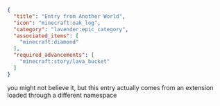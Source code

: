 ```json
{
  "title": "Entry from Another World",
  "icon": "minecraft:oak_log",
  "category": "lavender:epic_category",
  "associated_items": [
    "minecraft:diamond"
  ],
  "required_advancements": [
    "minecraft:story/lava_bucket"
  ]
}
```

you might not believe it, but this entry actually comes from an extension loaded through a different namespace